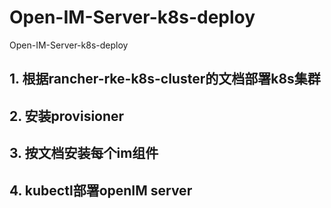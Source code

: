 # Open-IM-Server-k8s-deploy
Open-IM-Server-k8s-deploy

## 1. 根据rancher-rke-k8s-cluster的文档部署k8s集群
## 2. 安装provisioner
## 3. 按文档安装每个im组件
## 4. kubectl部署openIM server